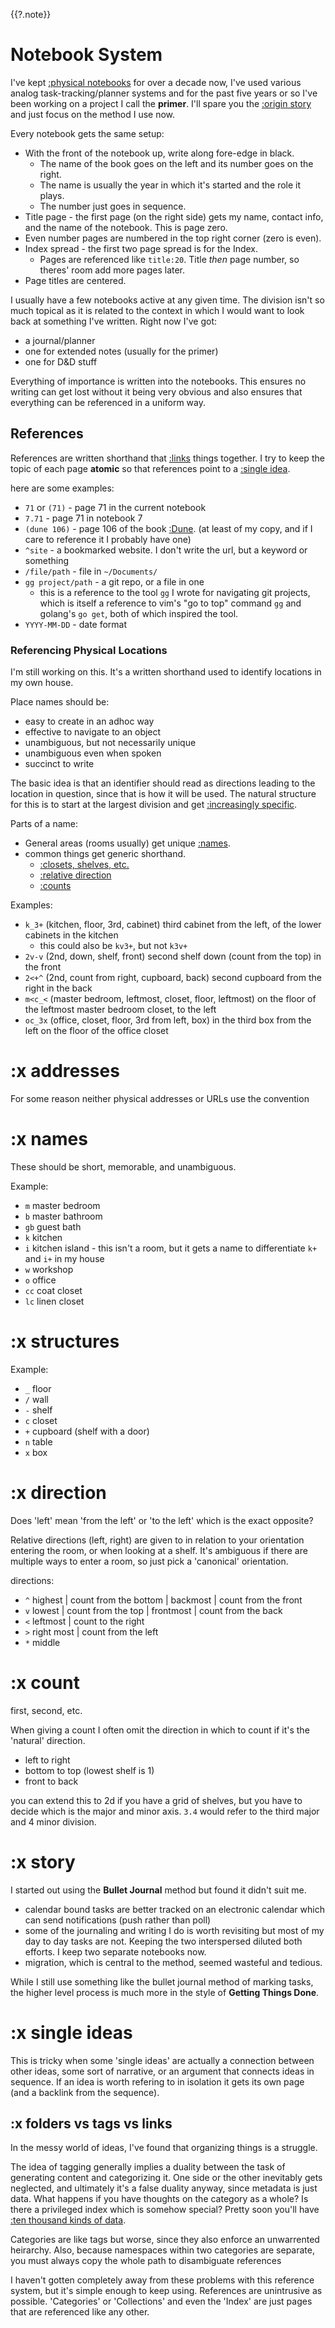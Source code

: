 {{?.note}}
# Notebook System

I've kept [:physical notebooks](pens) for over a decade now, I've used various analog task-tracking/planner systems and for the past five years or so I've been working on a project I call the **primer**. I'll spare you the [:origin story](#story) and just focus on the method I use now.

Every notebook gets the same setup:
* With the front of the notebook up, write along fore-edge in black.
    * The name of the book goes on the left and its number goes on the right.
    * The name is usually the year in which it's started and the role it plays.
    * The number just goes in sequence.
* Title page - the first page (on the right side) gets my name, contact info, and the name of the notebook. This is page zero.
* Even number pages are numbered in the top right corner (zero is even).
* Index spread - the first two page spread is for the Index.
    * Pages are referenced like `title:20`. Title *then* page number, so theres' room add more pages later.
* Page titles are centered.

I usually have a few notebooks active at any given time. The division isn't so much topical as it is related to the context in which I would want to look back at something I've written.
Right now I've got:
* a journal/planner
* one for extended notes (usually for the primer)
* one for D&D stuff

Everything of importance is written into the notebooks. This ensures no writing can get lost without it being very obvious and also ensures that everything can be referenced in a uniform way.

## References
References are written shorthand that [:links](#link) things together.
I try to keep the topic of each page **atomic** so that references point to a [:single idea](#single).

here are some examples:
* `71` or `(71)` - page 71 in the current notebook
* `7.71` - page 71 in notebook 7
* `(dune 106)` - page 106 of the book [:Dune](dune). (at least of my copy, and if I care to reference it I probably have one)
* `^site` - a bookmarked website. I don't write the url, but a keyword or something
* `/file/path` - file in `~/Documents/`
* `gg project/path` - a git repo, or a file in one
    * this is a reference to the tool `gg` I wrote for navigating git projects, which is itself a reference to vim's "go to top" command `gg` and golang's `go get`, both of which inspired the tool.
* `YYYY-MM-DD` - date format

### Referencing Physical Locations
I'm still working on this. It's a written shorthand used to identify locations in my own house.

Place names should be:
* easy to create in an adhoc way
* effective to navigate to an object
* unambiguous, but not necessarily unique
* unambiguous even when spoken
* succinct to write

The basic idea is that an identifier should read as directions leading to the location in question, since that is how it will be used. The natural structure for this is to start at the largest division and get [:increasingly specific](#address).

Parts of a name:
* General areas (rooms usually) get unique [:names](#names). 
* common things get generic shorthand.
    * [:closets, shelves, etc.](#structures)
    * [:relative direction](#direction)
    * [:counts](#count)

Examples:
* `k_3+` (kitchen, floor, 3rd, cabinet) third cabinet from the left, of the lower cabinets in the kitchen
    * this could also be `kv3+`, but not `k3v+`
* `2v-v` (2nd, down, shelf, front) second shelf down (count from the top) in the front
* `2<+^` (2nd, count from right, cupboard, back) second cupboard from the right in the back
* `m<c_<` (master bedroom, leftmost, closet, floor, leftmost) on the floor of the leftmost master bedroom closet, to the left
* `oc_3x` (office, closet, floor, 3rd from left, box) in the third box from the left on the floor of the office closet


# :x addresses
For some reason neither physical addresses or URLs use the convention

# :x names
These should be short, memorable, and unambiguous.

Example:
* `m` master bedroom
* `b` master bathroom
* `gb` guest bath
* `k` kitchen
* `i` kitchen island - this isn't a room, but it gets a name to differentiate `k+` and `i+` in my house
* `w` workshop
* `o` office
* `cc` coat closet
* `lc` linen closet

# :x structures
Example:
* `_` floor
* `/` wall
* `-` shelf
* `c` closet
* `+` cupboard (shelf with a door)
* `n` table
* `x` box

# :x direction
Does 'left' mean 'from the left' or 'to the left' which is the exact opposite?

Relative directions (left, right) are given to in relation to your orientation entering the room, or when looking at a shelf.
It's ambiguous if there are multiple ways to enter a room, so just pick a 'canonical' orientation.

directions:
* `^` highest | count from the bottom | backmost | count from the front
* `v` lowest | count from the top | frontmost | count from the back
* `<` leftmost | count to the right
* `>` right most | count from the left
* `*` middle

# :x count
first, second, etc.

When giving a count I often omit the direction in which to count if it's the 'natural' direction.
* left to right
* bottom to top (lowest shelf is 1)
* front to back

you can extend this to 2d if you have a grid of shelves, but you have to decide which is the major and minor axis.
`3.4` would refer to the third major and 4 minor division.

# :x story
I started out using the **Bullet Journal** method but found it didn't suit me.
* calendar bound tasks are better tracked on an electronic calendar which can send notifications (push rather than poll)
* some of the journaling and writing I do is worth revisiting but most of my day to day tasks are not. Keeping the two interspersed diluted both efforts. I keep two separate notebooks now.
* migration, which is central to the method, seemed wasteful and tedious.

While I still use something like the bullet journal method of marking tasks, the higher level process is much more in the style of **Getting Things Done**.

# :x single ideas
This is tricky when some 'single ideas' are actually a connection between other ideas, some sort of narrative, or an argument that connects ideas in sequence. If an idea is worth refering to in isolation it gets its own page (and a backlink from the sequence).

## :x folders vs tags vs links
In the messy world of ideas, I've found that organizing things is a struggle.

The idea of tagging generally implies a duality between the task of generating content and categorizing it. One side or the other inevitably gets neglected, and ultimately it's a false duality anyway, since metadata is just data. What happens if you have thoughts on the category as a whole? Is there a privileged index which is somehow special? Pretty soon you'll have [:ten thousand kinds of data](tao#42).

Categories are like tags but worse, since they also enforce an unwarrented heirarchy. Also, because namespaces within two categories are separate, you must always copy the whole path to disambiguate references

I haven't gotten completely away from these problems with this reference system, but it's simple enough to keep using. References are unintrusive as possible. 'Categories' or 'Collections' and even the 'Index' are just pages that are referenced like any other.



